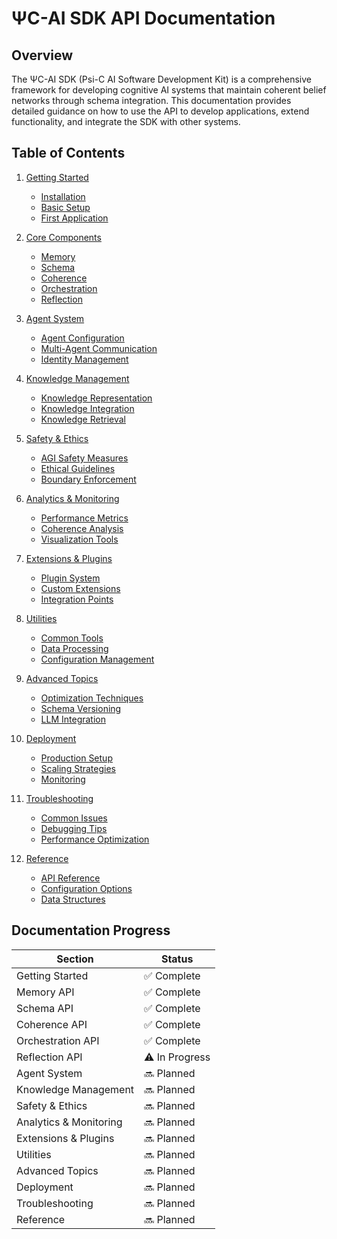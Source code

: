 # ΨC-AI SDK API Documentation

## Overview

The ΨC-AI SDK (Psi-C AI Software Development Kit) is a comprehensive framework for developing cognitive AI systems that maintain coherent belief networks through schema integration. This documentation provides detailed guidance on how to use the API to develop applications, extend functionality, and integrate the SDK with other systems.

## Table of Contents

1. [Getting Started](getting_started.md)
   - [Installation](getting_started.md#installation)
   - [Basic Setup](getting_started.md#basic-setup)
   - [First Application](getting_started.md#core-components-overview)

2. [Core Components](core_components/)
   - [Memory](core_components/memory.md)
   - [Schema](core_components/schema.md)
   - [Coherence](core_components/coherence.md)
   - [Orchestration](core_components/orchestration.md)
   - [Reflection](core_components/reflection.md)

3. [Agent System](agent_system/)
   - [Agent Configuration](agent_system/configuration.md)
   - [Multi-Agent Communication](agent_system/multi_agent.md)
   - [Identity Management](agent_system/identity.md)

4. [Knowledge Management](knowledge_management/)
   - [Knowledge Representation](knowledge_management/representation.md)
   - [Knowledge Integration](knowledge_management/integration.md)
   - [Knowledge Retrieval](knowledge_management/retrieval.md)

5. [Safety & Ethics](safety_ethics/)
   - [AGI Safety Measures](safety_ethics/agi_safety.md)
   - [Ethical Guidelines](safety_ethics/ethical_guidelines.md)
   - [Boundary Enforcement](safety_ethics/boundary_enforcement.md)

6. [Analytics & Monitoring](analytics_monitoring/)
   - [Performance Metrics](analytics_monitoring/performance_metrics.md)
   - [Coherence Analysis](analytics_monitoring/coherence_analysis.md)
   - [Visualization Tools](analytics_monitoring/visualization.md)

7. [Extensions & Plugins](extensions_plugins/)
   - [Plugin System](extensions_plugins/plugin_system.md)
   - [Custom Extensions](extensions_plugins/custom_extensions.md)
   - [Integration Points](extensions_plugins/integration_points.md)

8. [Utilities](utilities/)
   - [Common Tools](utilities/common_tools.md)
   - [Data Processing](utilities/data_processing.md)
   - [Configuration Management](utilities/configuration.md)

9. [Advanced Topics](advanced_topics/)
   - [Optimization Techniques](advanced_topics/optimization.md)
   - [Schema Versioning](advanced_topics/schema_versioning.md)
   - [LLM Integration](advanced_topics/llm_integration.md)

10. [Deployment](deployment/)
    - [Production Setup](deployment/production_setup.md)
    - [Scaling Strategies](deployment/scaling.md)
    - [Monitoring](deployment/monitoring.md)

11. [Troubleshooting](troubleshooting/)
    - [Common Issues](troubleshooting/common_issues.md)
    - [Debugging Tips](troubleshooting/debugging.md)
    - [Performance Optimization](troubleshooting/performance.md)

12. [Reference](reference/)
    - [API Reference](reference/api_reference.md)
    - [Configuration Options](reference/configuration.md)
    - [Data Structures](reference/data_structures.md)

## Documentation Progress

| Section | Status |
|---------|--------|
| Getting Started | ✅ Complete |
| Memory API | ✅ Complete |
| Schema API | ✅ Complete |
| Coherence API | ✅ Complete |
| Orchestration API | ✅ Complete |
| Reflection API | ⚠️ In Progress |
| Agent System | 🔜 Planned |
| Knowledge Management | 🔜 Planned |
| Safety & Ethics | 🔜 Planned |
| Analytics & Monitoring | 🔜 Planned |
| Extensions & Plugins | 🔜 Planned |
| Utilities | 🔜 Planned |
| Advanced Topics | 🔜 Planned |
| Deployment | 🔜 Planned |
| Troubleshooting | 🔜 Planned |
| Reference | 🔜 Planned | 